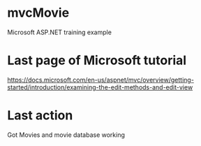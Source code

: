 # mvcMovie
Microsoft ASP.NET training example

# Last page of Microsoft tutorial
https://docs.microsoft.com/en-us/aspnet/mvc/overview/getting-started/introduction/examining-the-edit-methods-and-edit-view

# Last action
Got Movies and movie database working